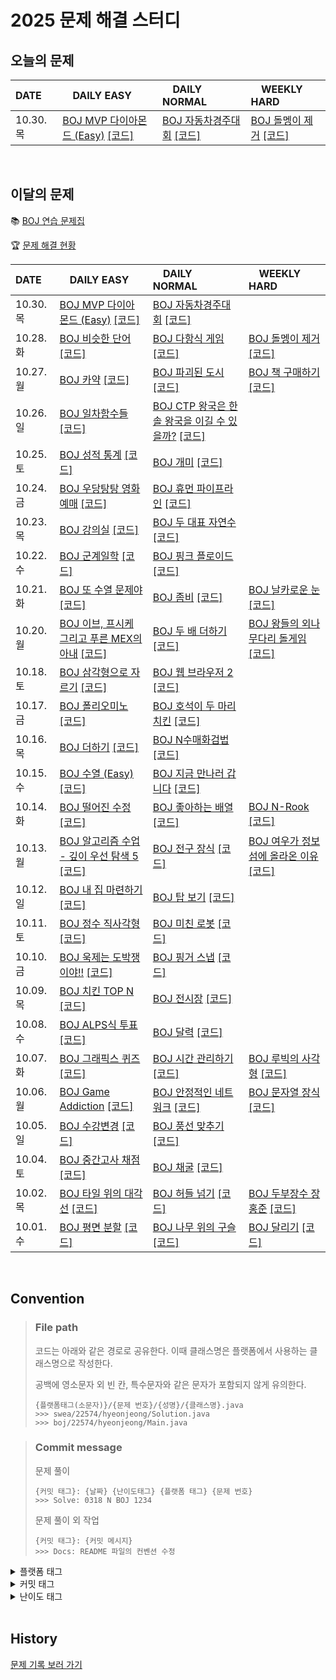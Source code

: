 <!--
|  |  |  |  |

[BOJ ](https://www.acmicpc.net/problem/) [[코드]](https://github.com/Problem-solve-study/code-store/tree/main/boj/)

| 10..  |  |  |  |

| 10.0.  | [BOJ ](https://www.acmicpc.net/problem/) [[코드]](https://github.com/Problem-solve-study/code-store/tree/main/boj/) | [BOJ ](https://www.acmicpc.net/problem/) [[코드]](https://github.com/Problem-solve-study/code-store/tree/main/boj/) | [BOJ ](https://www.acmicpc.net/problem/) [[코드]](https://github.com/Problem-solve-study/code-store/tree/main/boj/) |

| 10.0.  | [BOJ ](https://www.acmicpc.net/problem/) [[코드]](https://github.com/Problem-solve-study/code-store/tree/main/boj/) | [BOJ ](https://www.acmicpc.net/problem/) [[코드]](https://github.com/Problem-solve-study/code-store/tree/main/boj/) | |
-->

# 2025 문제 해결 스터디

## 오늘의 문제

| DATE      | <img src="https://d2gd6pc034wcta.cloudfront.net/tier/6-a.svg" width="12px" /> DAILY EASY | <img src="https://d2gd6pc034wcta.cloudfront.net/tier/11-a.svg" width="12px" /> DAILY NORMAL | <img src="https://d2gd6pc034wcta.cloudfront.net/tier/16-a.svg" width="12px" /> WEEKLY HARD |
| :-------- | :---------------------------------------------------------------------------------------------------------------------------------------------- | :----------------------------------------------------------------------------------------------------------------------------------------- | :--------------------------------------------------------------------------------------------------------------------------------------------------- |
| 10.30. 목 | [BOJ MVP 다이아몬드 (Easy)](https://www.acmicpc.net/problem/20413) [[코드]](https://github.com/Problem-solve-study/code-store/tree/main/boj/20413) | [BOJ 자동차경주대회](https://www.acmicpc.net/problem/2651) [[코드]](https://github.com/Problem-solve-study/code-store/tree/main/boj/2651) | [BOJ 돌멩이 제거](https://www.acmicpc.net/problem/1867) [[코드]](https://github.com/Problem-solve-study/code-store/tree/main/boj/1867) |


<br>

## 이달의 문제

📚 [BOJ 연습 문제집](https://www.acmicpc.net/group/practice/22838)

🏆 [문제 해결 현황](https://github.com/Problem-solve-study)

| DATE      | <img src="https://d2gd6pc034wcta.cloudfront.net/tier/6-a.svg" width="12px" /> DAILY EASY | <img src="https://d2gd6pc034wcta.cloudfront.net/tier/11-a.svg" width="12px" /> DAILY NORMAL | <img src="https://d2gd6pc034wcta.cloudfront.net/tier/16-a.svg" width="12px" /> WEEKLY HARD |
| :-------- | :------------------------------------------------------------------------------------------------------------------------------------------------ | :------------------------------------------------------------------------------------------------------------------------------------------------- | :--------------------------------------------------------------------------------------------------------------------------------------------------- |
| 10.30. 목 | [BOJ MVP 다이아몬드 (Easy)](https://www.acmicpc.net/problem/20413) [[코드]](https://github.com/Problem-solve-study/code-store/tree/main/boj/20413) | [BOJ 자동차경주대회](https://www.acmicpc.net/problem/2651) [[코드]](https://github.com/Problem-solve-study/code-store/tree/main/boj/2651) | |
| 10.28. 화 | [BOJ 비슷한 단어](https://www.acmicpc.net/problem/1411) [[코드]](https://github.com/Problem-solve-study/code-store/tree/main/boj/1411) | [BOJ 다항식 게임](https://www.acmicpc.net/problem/11560) [[코드]](https://github.com/Problem-solve-study/code-store/tree/main/boj/11560) | [BOJ 돌멩이 제거](https://www.acmicpc.net/problem/1867) [[코드]](https://github.com/Problem-solve-study/code-store/tree/main/boj/1867) |
| 10.27. 월 | [BOJ 카약](https://www.acmicpc.net/problem/2890) [[코드]](https://github.com/Problem-solve-study/code-store/tree/main/boj/2890) | [BOJ 파괴된 도시](https://www.acmicpc.net/problem/18231) [[코드]](https://github.com/Problem-solve-study/code-store/tree/main/boj/18231) | [BOJ 책 구매하기](https://www.acmicpc.net/problem/11405) [[코드]](https://github.com/Problem-solve-study/code-store/tree/main/boj/11405) |
| 10.26. 일 | [BOJ 일차함수들](https://www.acmicpc.net/problem/25426) [[코드]](https://github.com/Problem-solve-study/code-store/tree/main/boj/25426) | [BOJ CTP 왕국은 한솔 왕국을 이길 수 있을까?](https://www.acmicpc.net/problem/15789) [[코드]](https://github.com/Problem-solve-study/code-store/tree/main/boj/15789) | |
| 10.25. 토 | [BOJ 성적 통계](https://www.acmicpc.net/problem/5800) [[코드]](https://github.com/Problem-solve-study/code-store/tree/main/boj/5800) | [BOJ 개미](https://www.acmicpc.net/problem/2136) [[코드]](https://github.com/Problem-solve-study/code-store/tree/main/boj/2136) | |
| 10.24. 금 | [BOJ 우당탕탕 영화예매](https://www.acmicpc.net/problem/29700) [[코드]](https://github.com/Problem-solve-study/code-store/tree/main/boj/29700) | [BOJ 휴먼 파이프라인](https://www.acmicpc.net/problem/22981) [[코드]](https://github.com/Problem-solve-study/code-store/tree/main/boj/22981) |
| 10.23. 목 | [BOJ 강의실](https://www.acmicpc.net/problem/31872) [[코드]](https://github.com/Problem-solve-study/code-store/tree/main/boj/31872) | [BOJ 두 대표 자연수](https://www.acmicpc.net/problem/2551) [[코드]](https://github.com/Problem-solve-study/code-store/tree/main/boj/2551) | |
| 10.22. 수 | [BOJ 군계일학](https://www.acmicpc.net/problem/15966) [[코드]](https://github.com/Problem-solve-study/code-store/tree/main/boj/15966) | [BOJ 핑크 플로이드](https://www.acmicpc.net/problem/6091) [[코드]](https://github.com/Problem-solve-study/code-store/tree/main/boj/6091) | |
| 10.21. 화 | [BOJ 또 수열 문제야](https://www.acmicpc.net/problem/31229) [[코드]](https://github.com/Problem-solve-study/code-store/tree/main/boj/31229) | [BOJ 좀비](https://www.acmicpc.net/problem/11952) [[코드]](https://github.com/Problem-solve-study/code-store/tree/main/boj/11952) | [BOJ 날카로운 눈](https://www.acmicpc.net/problem/1637) [[코드]](https://github.com/Problem-solve-study/code-store/tree/main/boj/1637) |
| 10.20. 월 | [BOJ 이브, 프시케 그리고 푸른 MEX의 아내](https://www.acmicpc.net/problem/28250) [[코드]](https://github.com/Problem-solve-study/code-store/tree/main/boj/28250) | [BOJ 두 배 더하기](https://www.acmicpc.net/problem/12931) [[코드]](https://github.com/Problem-solve-study/code-store/tree/main/boj/12931) | [BOJ 왕들의 외나무다리 돌게임](https://www.acmicpc.net/problem/18937) [[코드]](https://github.com/Problem-solve-study/code-store/tree/main/boj/18937) |
| 10.18. 토 | [BOJ 삼각형으로 자르기](https://www.acmicpc.net/problem/1198) [[코드]](https://github.com/Problem-solve-study/code-store/tree/main/boj/1198) | [BOJ 웹 브라우저 2](https://www.acmicpc.net/problem/23300) [[코드]](https://github.com/Problem-solve-study/code-store/tree/main/boj/23300) | |
| 10.17. 금 | [BOJ 폴리오미노](https://www.acmicpc.net/problem/1343) [[코드]](https://github.com/Problem-solve-study/code-store/tree/main/boj/1343) | [BOJ 호석이 두 마리 치킨](https://www.acmicpc.net/problem/21278) [[코드]](https://github.com/Problem-solve-study/code-store/tree/main/boj/21278) | |
| 10.16. 목 | [BOJ 더하기](https://www.acmicpc.net/problem/28419) [[코드]](https://github.com/Problem-solve-study/code-store/tree/main/boj/28419) | [BOJ N수매화검법](https://www.acmicpc.net/problem/25315) [[코드]](https://github.com/Problem-solve-study/code-store/tree/main/boj/25315) | |
| 10.15. 수 | [BOJ 수열 (Easy)](https://www.acmicpc.net/problem/23827) [[코드]](https://github.com/Problem-solve-study/code-store/tree/main/boj/23827) | [BOJ 지금 만나러 갑니다](https://www.acmicpc.net/problem/18235) [[코드]](https://github.com/Problem-solve-study/code-store/tree/main/boj/18235) | |
| 10.14. 화 | [BOJ 떨어진 수정](https://www.acmicpc.net/problem/13170) [[코드]](https://github.com/Problem-solve-study/code-store/tree/main/boj/13170) | [BOJ 좋아하는 배열](https://www.acmicpc.net/problem/12911) [[코드]](https://github.com/Problem-solve-study/code-store/tree/main/boj/12911) | [BOJ N-Rook](https://www.acmicpc.net/problem/1760) [[코드]](https://github.com/Problem-solve-study/code-store/tree/main/boj/1760) |
| 10.13. 월 | [BOJ 알고리즘 수업 - 깊이 우선 탐색 5](https://www.acmicpc.net/problem/24483) [[코드]](https://github.com/Problem-solve-study/code-store/tree/main/boj/24483) | [BOJ 전구 장식](https://www.acmicpc.net/problem/5527) [[코드]](https://github.com/Problem-solve-study/code-store/tree/main/boj/5527) | [BOJ 여우가 정보섬에 올라온 이유](https://www.acmicpc.net/problem/17131) [[코드]](https://github.com/Problem-solve-study/code-store/tree/main/boj/17131) |
| 10.12. 일 | [BOJ 내 집 마련하기](https://www.acmicpc.net/problem/30619) [[코드]](https://github.com/Problem-solve-study/code-store/tree/main/boj/30619) | [BOJ 탑 보기](https://www.acmicpc.net/problem/22866) [[코드]](https://github.com/Problem-solve-study/code-store/tree/main/boj/22866) | |
| 10.11. 토 | [BOJ 정수 직사각형](https://www.acmicpc.net/problem/9196) [[코드]](https://github.com/Problem-solve-study/code-store/tree/main/boj/9196) | [BOJ 미친 로봇](https://www.acmicpc.net/problem/1405) [[코드]](https://github.com/Problem-solve-study/code-store/tree/main/boj/1405) | |
| 10.10. 금 | [BOJ 욱제는 도박쟁이야!!](https://www.acmicpc.net/problem/14655) [[코드]](https://github.com/Problem-solve-study/code-store/tree/main/boj/14655) | [BOJ 핑거 스냅](https://www.acmicpc.net/problem/17394) [[코드]](https://github.com/Problem-solve-study/code-store/tree/main/boj/17394) | |
| 10.09. 목 | [BOJ 치킨 TOP N](https://www.acmicpc.net/problem/11582) [[코드]](https://github.com/Problem-solve-study/code-store/tree/main/boj/11582) | [BOJ 전시장](https://www.acmicpc.net/problem/2515) [[코드]](https://github.com/Problem-solve-study/code-store/tree/main/boj/2515) | |
| 10.08. 수 | [BOJ ALPS식 투표](https://www.acmicpc.net/problem/2817) [[코드]](https://github.com/Problem-solve-study/code-store/tree/main/boj/2817) | [BOJ 달력](https://www.acmicpc.net/problem/20207) [[코드]](https://github.com/Problem-solve-study/code-store/tree/main/boj/20207) | |
| 10.07. 화 | [BOJ 그래픽스 퀴즈](https://www.acmicpc.net/problem/2876) [[코드]](https://github.com/Problem-solve-study/code-store/tree/main/boj/2876) | [BOJ 시간 관리하기](https://www.acmicpc.net/problem/6068) [[코드]](https://github.com/Problem-solve-study/code-store/tree/main/boj/6068) | [BOJ 루빅의 사각형](https://www.acmicpc.net/problem/2549) [[코드]](https://github.com/Problem-solve-study/code-store/tree/main/boj/2549) |
| 10.06. 월 | [BOJ Game Addiction](https://www.acmicpc.net/problem/20152) [[코드]](https://github.com/Problem-solve-study/code-store/tree/main/boj/20152) | [BOJ 안정적인 네트워크](https://www.acmicpc.net/problem/2406) [[코드]](https://github.com/Problem-solve-study/code-store/tree/main/boj/2406) | [BOJ 문자열 장식](https://www.acmicpc.net/problem/1294) [[코드]](https://github.com/Problem-solve-study/code-store/tree/main/boj/1294) |
| 10.05. 일 | [BOJ 수강변경](https://www.acmicpc.net/problem/23305) [[코드]](https://github.com/Problem-solve-study/code-store/tree/main/boj/23305) | [BOJ 풍선 맞추기](https://www.acmicpc.net/problem/11509) [[코드]](https://github.com/Problem-solve-study/code-store/tree/main/boj/11509) | |
| 10.04. 토 | [BOJ 중간고사 채점](https://www.acmicpc.net/problem/15702) [[코드]](https://github.com/Problem-solve-study/code-store/tree/main/boj/15702) | [BOJ 채굴](https://www.acmicpc.net/problem/15573) [[코드]](https://github.com/Problem-solve-study/code-store/tree/main/boj/15573) | |
| 10.02. 목 | [BOJ 타일 위의 대각선](https://www.acmicpc.net/problem/2168) [[코드]](https://github.com/Problem-solve-study/code-store/tree/main/boj/2168) | [BOJ 허들 넘기](https://www.acmicpc.net/problem/23286) [[코드]](https://github.com/Problem-solve-study/code-store/tree/main/boj/23286) | [BOJ 두부장수 장홍준](https://www.acmicpc.net/problem/1657) [[코드]](https://github.com/Problem-solve-study/code-store/tree/main/boj/1657) |
| 10.01. 수 | [BOJ 평면 분할](https://www.acmicpc.net/problem/18187) [[코드]](https://github.com/Problem-solve-study/code-store/tree/main/boj/18187) | [BOJ 나무 위의 구슬](https://www.acmicpc.net/problem/14570) [[코드]](https://github.com/Problem-solve-study/code-store/tree/main/boj/1577) | [BOJ 달리기](https://www.acmicpc.net/problem/14570) [[코드]](https://github.com/Problem-solve-study/code-store/tree/main/boj/12963) |

<br>

## Convention

> ### File path
>
> 코드는 아래와 같은 경로로 공유한다. 이때 클래스명은 플랫폼에서 사용하는 클래스명으로 작성한다.
>
> 공백에 영소문자 외 빈 칸, 특수문자와 같은 문자가 포함되지 않게 유의한다.
>
> ```
> {플랫폼태그(소문자)}/{문제 번호}/{성명}/{클래스명}.java
> >>> swea/22574/hyeonjeong/Solution.java
> >>> boj/22574/hyeonjeong/Main.java
> ```

> ### Commit message
>
> 문제 풀이
>
> ```
> {커밋 태그}: {날짜} {난이도태그} {플랫폼 태그} {문제 번호}
> >>> Solve: 0318 N BOJ 1234
> ```
>
> 문제 풀이 외 작업
>
> ```
> {커밋 태그}: {커밋 메시지}
> >>> Docs: README 파일의 컨벤션 수정
> ```

<details>
<summary>플랫폼 태그</summary>
<br>
  
| 플랫폼            | 태그 |
| :---------------- | :--- |
| 백준              | BOJ  |
| 프로그래머스      | PGS  |
| SW Expert Academy | SWEA |
</details>
<details>
<summary>커밋 태그</summary>
<br>

| 태그     | 설명                                      |
| :------- | :---------------------------------------- |
| Solve    | 문제 해결                                 |
| Try      | 문제 풀이 시도 (문제 해결 실패 사유 작성) |
| Refactor | 문제 해결 후 최적화, 코드 개선 등         |
| Rename   | 파일명, 폴더명 수정 혹은 폴더 이동        |
| Comment  | 코드 변경이 없는 주석 추가, 오타 수정 등  |
| Docs     | README와 같은 문서 수정                   |

</details>

<details>
<summary>난이도 태그</summary>
<br>

| 태그     | 설명                                      |
| :------- | :---------------------------------------- |
| E | Daily easy |
| N | Daily normal |
| H | weekly hard |

</details>

<br>

## History
[문제 기록 보러 가기](https://github.com/Problem-solve-study/code-store/blob/main/PROBLEM_HISTORY.md)
